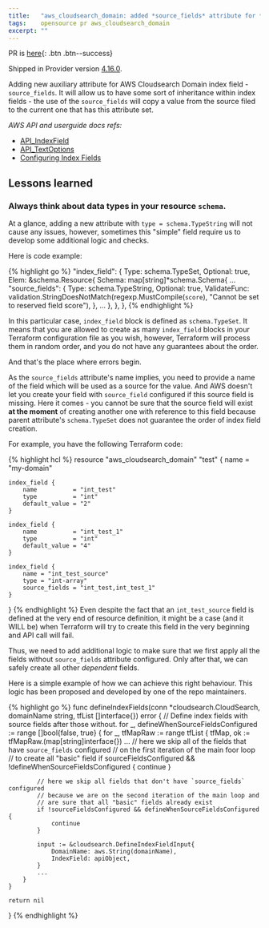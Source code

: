 ```yaml
---
title:   "aws_cloudsearch_domain: added *source_fields* attribute for *index_field*"
tags:    opensource pr aws_cloudsearch_domain
excerpt: ""
---
```


PR is [here][pr]{: .btn .btn--success}

Shipped in Provider version [4.16.0](https://github.com/hashicorp/terraform-provider-aws/releases/tag/v4.16.0).

Adding new auxiliary attribute for AWS Cloudsearch Domain index field - `source_fields`. It will allow us to have some sort
of inheritance within index fields - the use of the `source_fields` will copy a value from the source filed to the current
one that has this attribute set.

*AWS API and userguide docs refs:*
- [API_IndexField](https://docs.aws.amazon.com/cloudsearch/latest/developerguide/API_IndexField.html)
- [API_TextOptions](https://docs.aws.amazon.com/cloudsearch/latest/developerguide/API_TextOptions.html)
- [Configuring Index Fields](https://docs.aws.amazon.com/cloudsearch/latest/developerguide/configuring-index-fields.html)

## Lessons learned

### Always think about data types in your resource `schema`.

At a glance, adding a new attribute with `type = schema.TypeString` will not cause any issues, however, sometimes this
"simple" field require us to develop some additional logic and checks.

Here is code example:

{% highlight go %}
"index_field": {
    Type:     schema.TypeSet,
    Optional: true,
    Elem: &schema.Resource{
        Schema: map[string]*schema.Schema{
            ...
            "source_fields": {
                Type:         schema.TypeString,
                Optional:     true,
                ValidateFunc: validation.StringDoesNotMatch(regexp.MustCompile(`score`), "Cannot be set to reserved field score"),
            },
            ...
        },
    },
},
{% endhighlight %}

In this particular case, `index_field` block is defined as `schema.TypeSet`. It means that you are allowed to create as many `index_field`
blocks in your Terraform configuration file as you wish, however, Terraform will process them in random order, and you do
not have any guarantees about the order.

And that's the place where errors begin.

As the `source_fields` attribute's name implies, you need to provide a name of the field which will be used as a source for the 
value. And AWS doesn't let you create your field with `source_field` configured if this source field is missing. Here it comes - 
you cannot be sure that the source field will exist **at the moment** of creating another one with reference to this
field because parent attribute's `schema.TypeSet` does not guarantee the order of index field creation.

For example, you have the following Terraform code:

{% highlight hcl %}
resource "aws_cloudsearch_domain" "test" {
    name = "my-domain"

    index_field {
        name          = "int_test"
        type          = "int"
        default_value = "2"
    }

    index_field {
        name          = "int_test_1"
        type          = "int"
        default_value = "4"
    }

    index_field {
        name = "int_test_source"
        type = "int-array"
        source_fields = "int_test,int_test_1"
    }
}
{% endhighlight %}
Even despite the fact that an `int_test_source` field is defined at the very end of resource definition, it might be a case
(and it WILL be) when Terraform will try to create this field in the very beginning and API call will fail. 

Thus, we need to add additional logic to make sure that we first apply all the fields without `source_fields` attribute configured.
Only after that, we can safely create all other *dependent* fields.

Here is a simple example of how we can achieve this right behaviour. This logic has been proposed and developed by one
of the repo maintainers. 

{% highlight go %}
func defineIndexFields(conn *cloudsearch.CloudSearch, domainName string, tfList []interface{}) error {
    // Define index fields with source fields after those without.
    for _, defineWhenSourceFieldsConfigured := range []bool{false, true} {
        for _, tfMapRaw := range tfList {
            tfMap, ok := tfMapRaw.(map[string]interface{})
            ...
            // here we skip all of the fields that have `source_fields` configured
            // on the first iteration of the main foor loop
            // to create all "basic" field
           if sourceFieldsConfigured && !defineWhenSourceFieldsConfigured {
                continue
            }

            // here we skip all fields that don't have `source_fields` configured
            // because we are on the second iteration of the main loop and
            // are sure that all "basic" fields already exist
            if !sourceFieldsConfigured && defineWhenSourceFieldsConfigured {
                continue
            }
    
            input := &cloudsearch.DefineIndexFieldInput{
                DomainName: aws.String(domainName),
                IndexField: apiObject,
            }
            ...
        }
    }

    return nil
}
{% endhighlight %}

[pr]: https://github.com/hashicorp/terraform-provider-aws/pull/24915